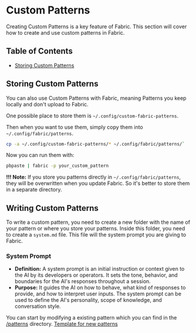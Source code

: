 # Custom Patterns
Creating Custom Patterns is a key feature of Fabric. This section will cover how to create and use custom patterns in Fabric.



## Table of Contents
- [Storing Custom Patterns](#storing-custom-patterns)



## Storing Custom Patterns
You can also use Custom Patterns with Fabric, meaning Patterns you keep locally and don't upload to Fabric.

One possible place to store them is `~/.config/custom-fabric-patterns`. 

Then when you want to use them, simply copy them into `~/.config/fabric/patterns`.

```bash
cp -a ~/.config/custom-fabric-patterns/* ~/.config/fabric/patterns/`
```

Now you can run them with:

```bash
pbpaste | fabric -p your_custom_pattern
```

**!!! Note:** If you store you patterns directly in `~/.config/fabric/patterns`, they will be overwritten when you update Fabric. So it's better to store them in a separate directory.



## Writing Custom Patterns
To write a custom pattern, you need to create a new folder with the name of your pattern or where you store your patterns. Inside this folder, you need to create a `system.md` file. This file will the system prompt you are giving to Fabric.


### System Prompt
- **Definition:** A system prompt is an initial instruction or context given to the AI by its developers or operators. It sets the tone, behavior, and boundaries for the AI's responses throughout a session.
- **Purpose:** It guides the AI on how to behave, what kind of responses to provide, and how to interpret user inputs. The system prompt can be used to define the AI's personality, scope of knowledge, and conversation style.


You can start by modifying a existing pattern which you can find in the [/patterns](https://github.com/danielmiessler/fabric/tree/main/patterns) directory. [Template for new patterns](https://github.com/danielmiessler/fabric/blob/main/patterns/official_pattern_template/)